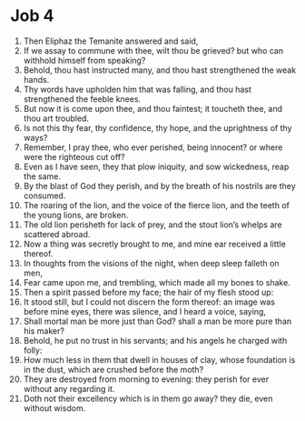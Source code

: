 ﻿# Job 4
1. Then Eliphaz the Temanite answered and said, 
2. If we assay to commune with thee, wilt thou be grieved? but who can withhold himself from speaking? 
3. Behold, thou hast instructed many, and thou hast strengthened the weak hands. 
4. Thy words have upholden him that was falling, and thou hast strengthened the feeble knees. 
5. But now it is come upon thee, and thou faintest; it toucheth thee, and thou art troubled. 
6. Is not this thy fear, thy confidence, thy hope, and the uprightness of thy ways? 
7. Remember, I pray thee, who ever perished, being innocent? or where were the righteous cut off? 
8. Even as I have seen, they that plow iniquity, and sow wickedness, reap the same. 
9. By the blast of God they perish, and by the breath of his nostrils are they consumed. 
10. The roaring of the lion, and the voice of the fierce lion, and the teeth of the young lions, are broken. 
11. The old lion perisheth for lack of prey, and the stout lion’s whelps are scattered abroad. 
12. Now a thing was secretly brought to me, and mine ear received a little thereof. 
13. In thoughts from the visions of the night, when deep sleep falleth on men, 
14. Fear came upon me, and trembling, which made all my bones to shake. 
15. Then a spirit passed before my face; the hair of my flesh stood up: 
16. It stood still, but I could not discern the form thereof: an image was before mine eyes, there was silence, and I heard a voice, saying, 
17. Shall mortal man be more just than God? shall a man be more pure than his maker? 
18. Behold, he put no trust in his servants; and his angels he charged with folly: 
19. How much less in them that dwell in houses of clay, whose foundation is in the dust, which are crushed before the moth? 
20. They are destroyed from morning to evening: they perish for ever without any regarding it. 
21. Doth not their excellency which is in them go away? they die, even without wisdom. 
